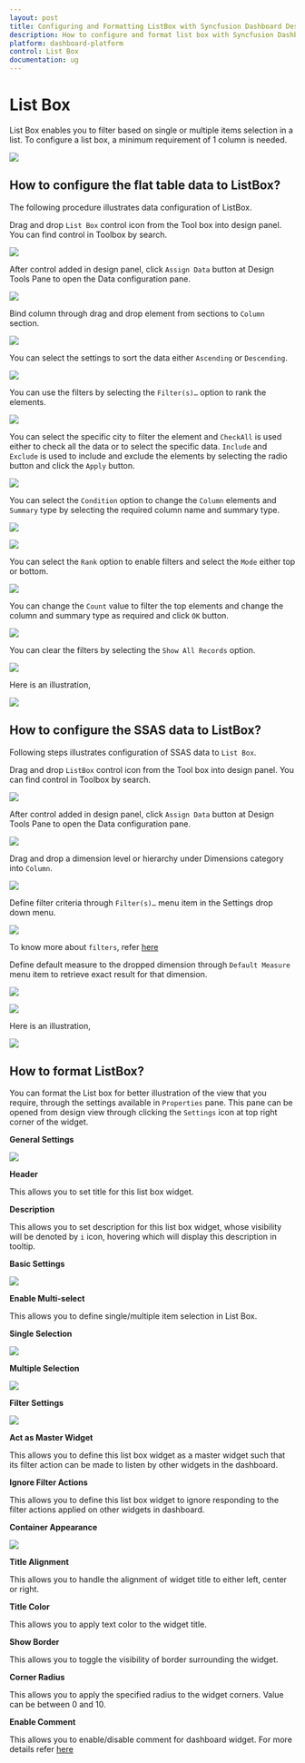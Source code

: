 ```yaml
---
layout: post
title: Configuring and Formatting ListBox with Syncfusion Dashboard Designer
description: How to configure and format list box with Syncfusion Dashboard Designer
platform: dashboard-platform
control: List Box
documentation: ug
---
```


# List Box

List Box enables you to filter based on single or multiple items selection in a list. To configure a list box, a minimum requirement of 1 column is needed.

![](images/listbox_img1.png)

## How to configure the flat table data to ListBox?

The following procedure illustrates data configuration of ListBox.

Drag and drop `List Box` control icon from the Tool box into design panel. You can find control in Toolbox by search. 

![](images/listbox_img2.png)

After control added in design panel, click `Assign Data` button at Design Tools Pane to open the Data configuration pane.

![](images/listbox_img3.png)

Bind column through drag and drop element from sections to `Column` section.

![](images/listbox_img4.png)

You can select the settings to sort the data either `Ascending` or `Descending`.

![](images/listbox_img5.png)

You can use the filters by selecting the `Filter(s)…` option to rank the elements.

![](images/listbox_img6.png)

You can select the specific city to filter the element and `CheckAll` is used either to check all the data or to select the specific data. `Include` and `Exclude` is used to include and exclude the elements by selecting the radio button and click the `Apply` button.

![](images/listbox_img7.png)

You can select the `Condition` option to change the `Column` elements and `Summary` type by selecting the required column name and summary type.

![](images/listbox_img8.png)

![](images/listbox_img9.png)

You can select the `Rank` option to enable filters and select the `Mode` either top or bottom.

![](images/listbox_img10.png)

You can change the `Count` value to filter the top elements and change the column and summary type as required and click `OK` button.

![](images/listbox_img11.png)

You can clear the filters by selecting the `Show All Records` option.

![](images/listbox_img12.png)

Here is an illustration,

![](images/listbox_img13.png)

## How to configure the SSAS data to ListBox?

Following steps illustrates configuration of SSAS data to `List Box`.

Drag and drop `ListBox` control icon from the Tool box into design panel. You can find control in Toolbox by search.

![](images/listbox_img2.png)

After control added in design panel, click `Assign Data` button at Design Tools Pane to open the Data configuration pane.

![](images/listbox_img3.png)

Drag and drop a dimension level or hierarchy under Dimensions category into `Column`.

![](images/ssas_listbox_0.png)

Define filter criteria through `Filter(s)…` menu item in the Settings drop down menu.

![](images/ssas_listbox_1.png)


To know more about `filters`, refer [here](/en-us/dashboard-platform/dashboard-designer/compose-dashboard/configuring-widget-filters) 

Define default measure to the dropped dimension through `Default Measure` menu item to retrieve exact result for that dimension.

![](images/ssas_listbox_2.png)

![](images/ssas_listbox_3.png)

Here is an illustration,

![](images/ssas_listbox_4.png)

## How to format ListBox?

You can format the List box for better illustration of the view that you require, through the settings available in `Properties` pane. This pane can be opened from design view through clicking the `Settings` icon at top right corner of the widget.

**General Settings**

![](images/listbox_img14.png)

**Header**

This allows you to set title for this list box widget.

**Description**

This allows you to set description for this list box widget, whose visibility will be denoted by `i` icon, hovering which will display this description in tooltip.

**Basic Settings**

![](images/listbox_img15.png)

**Enable Multi-select**

This allows you to define single/multiple item selection in List Box.

**Single Selection**

![](images/listbox_img16.png)

**Multiple Selection**

![](images/listbox_img17.png)

**Filter Settings**

![](images/listbox_img18.png)

**Act as Master Widget**

This allows you to define this list box widget as a master widget such that its filter action can be made to listen by other widgets in the dashboard.

**Ignore Filter Actions**

This allows you to define this list box widget to ignore responding to the filter actions applied on other widgets in dashboard.

**Container Appearance**

![](images/listbox_img19.png)

**Title Alignment**

This allows you to handle the alignment of widget title to either left, center or right.

**Title Color**

This allows you to apply text color to the widget title.

**Show Border**

This allows you to toggle the visibility of border surrounding the widget.

**Corner Radius**

This allows you to apply the specified radius to the widget corners. Value can be between 0 and 10.

**Enable Comment**

This allows you to enable/disable comment for dashboard widget. For more details refer [here](/en-us/dashboard-platform/dashboard-designer/compose-dashboard/commenting-dashboard-and-widget)







